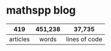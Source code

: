 # mathspp blog

<table class="stats-table">
    <thead>
        <tr>
            <th style="text-align: center;">419</th>
            <th style="text-align: center;">451,238</th>
            <th style="text-align: center;">37,735</th>
        </tr>
    </thead>
    <tbody>
        <tr>
            <td style="text-align: center;">articles</td>
            <td style="text-align: center;">words</td>
            <td style="text-align: center;">lines of code</td>
        </tr>
    </tbody>
</table>